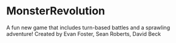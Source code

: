 # MonsterRevolution
A fun new game that includes turn-based battles and a sprawling adventure!
Created by Evan Foster, Sean Roberts, David Beck
